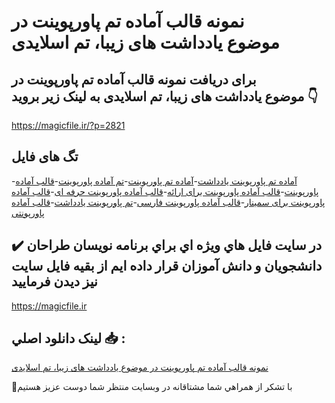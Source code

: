 # نمونه قالب آماده تم پاورپوینت در موضوع یادداشت های زیبا، تم اسلایدی

## برای دریافت نمونه قالب آماده تم پاورپوینت در موضوع یادداشت های زیبا، تم اسلایدی به لینک زیر بروید 👇

https://magicfile.ir/?p=2821

## تگ های فایل

-[آماده تم پاورپوینت یادداشت](https://magicfile.ir/product/%d9%82%d8%a7%d9%84%d8%a8-%d8%a2%d9%85%d8%a7%d8%af%d9%87-%d8%aa%d9%85-%d9%be%d8%a7%d9%88%d8%b1%d9%be%d9%88%db%8c%d9%86%d8%aa-%d8%af%d8%b1-%d9%85%d9%88%d8%b6%d9%88%d8%b9%db%8c%d8%a7%d8%af%d8%af%d8%a7%d8%b4%d8%aa-%d9%87%d8%a7%db%8c-%d8%b2%db%8c%d8%a8%d8%a7/)-[آماده تم پاورپوینت](https://magicfile.ir/product/%d9%82%d8%a7%d9%84%d8%a8-%d8%a2%d9%85%d8%a7%d8%af%d9%87-%d8%aa%d9%85-%d9%be%d8%a7%d9%88%d8%b1%d9%be%d9%88%db%8c%d9%86%d8%aa-%d8%af%d8%b1-%d9%85%d9%88%d8%b6%d9%88%d8%b9%db%8c%d8%a7%d8%af%d8%af%d8%a7%d8%b4%d8%aa-%d9%87%d8%a7%db%8c-%d8%b2%db%8c%d8%a8%d8%a7/)-[تم آماده پاورپوینت](https://magicfile.ir/product/%d9%82%d8%a7%d9%84%d8%a8-%d8%a2%d9%85%d8%a7%d8%af%d9%87-%d8%aa%d9%85-%d9%be%d8%a7%d9%88%d8%b1%d9%be%d9%88%db%8c%d9%86%d8%aa-%d8%af%d8%b1-%d9%85%d9%88%d8%b6%d9%88%d8%b9%db%8c%d8%a7%d8%af%d8%af%d8%a7%d8%b4%d8%aa-%d9%87%d8%a7%db%8c-%d8%b2%db%8c%d8%a8%d8%a7/)-[قالب آماده پاورپوینت](https://magicfile.ir/product/%d9%82%d8%a7%d9%84%d8%a8-%d8%a2%d9%85%d8%a7%d8%af%d9%87-%d8%aa%d9%85-%d9%be%d8%a7%d9%88%d8%b1%d9%be%d9%88%db%8c%d9%86%d8%aa-%d8%af%d8%b1-%d9%85%d9%88%d8%b6%d9%88%d8%b9%db%8c%d8%a7%d8%af%d8%af%d8%a7%d8%b4%d8%aa-%d9%87%d8%a7%db%8c-%d8%b2%db%8c%d8%a8%d8%a7/)-[قالب آماده پاورپوینت برای ارائه](https://magicfile.ir/product/%d9%82%d8%a7%d9%84%d8%a8-%d8%a2%d9%85%d8%a7%d8%af%d9%87-%d8%aa%d9%85-%d9%be%d8%a7%d9%88%d8%b1%d9%be%d9%88%db%8c%d9%86%d8%aa-%d8%af%d8%b1-%d9%85%d9%88%d8%b6%d9%88%d8%b9%db%8c%d8%a7%d8%af%d8%af%d8%a7%d8%b4%d8%aa-%d9%87%d8%a7%db%8c-%d8%b2%db%8c%d8%a8%d8%a7/)-[قالب آماده پاورپوینت حرفه ای](https://magicfile.ir/product/%d9%82%d8%a7%d9%84%d8%a8-%d8%a2%d9%85%d8%a7%d8%af%d9%87-%d8%aa%d9%85-%d9%be%d8%a7%d9%88%d8%b1%d9%be%d9%88%db%8c%d9%86%d8%aa-%d8%af%d8%b1-%d9%85%d9%88%d8%b6%d9%88%d8%b9%db%8c%d8%a7%d8%af%d8%af%d8%a7%d8%b4%d8%aa-%d9%87%d8%a7%db%8c-%d8%b2%db%8c%d8%a8%d8%a7/)-[قالب آماده پاورپوینت برای سمینار](https://magicfile.ir/product/%d9%82%d8%a7%d9%84%d8%a8-%d8%a2%d9%85%d8%a7%d8%af%d9%87-%d8%aa%d9%85-%d9%be%d8%a7%d9%88%d8%b1%d9%be%d9%88%db%8c%d9%86%d8%aa-%d8%af%d8%b1-%d9%85%d9%88%d8%b6%d9%88%d8%b9%db%8c%d8%a7%d8%af%d8%af%d8%a7%d8%b4%d8%aa-%d9%87%d8%a7%db%8c-%d8%b2%db%8c%d8%a8%d8%a7/)-[قالب آماده پاورپوینت فارسی](https://magicfile.ir/product/%d9%82%d8%a7%d9%84%d8%a8-%d8%a2%d9%85%d8%a7%d8%af%d9%87-%d8%aa%d9%85-%d9%be%d8%a7%d9%88%d8%b1%d9%be%d9%88%db%8c%d9%86%d8%aa-%d8%af%d8%b1-%d9%85%d9%88%d8%b6%d9%88%d8%b9%db%8c%d8%a7%d8%af%d8%af%d8%a7%d8%b4%d8%aa-%d9%87%d8%a7%db%8c-%d8%b2%db%8c%d8%a8%d8%a7/)-[تم پاورپوینت یادداشت](https://magicfile.ir/product/%d9%82%d8%a7%d9%84%d8%a8-%d8%a2%d9%85%d8%a7%d8%af%d9%87-%d8%aa%d9%85-%d9%be%d8%a7%d9%88%d8%b1%d9%be%d9%88%db%8c%d9%86%d8%aa-%d8%af%d8%b1-%d9%85%d9%88%d8%b6%d9%88%d8%b9%db%8c%d8%a7%d8%af%d8%af%d8%a7%d8%b4%d8%aa-%d9%87%d8%a7%db%8c-%d8%b2%db%8c%d8%a8%d8%a7/)-[قالب آماده پاورپونتی](https://magicfile.ir/product/%d9%82%d8%a7%d9%84%d8%a8-%d8%a2%d9%85%d8%a7%d8%af%d9%87-%d8%aa%d9%85-%d9%be%d8%a7%d9%88%d8%b1%d9%be%d9%88%db%8c%d9%86%d8%aa-%d8%af%d8%b1-%d9%85%d9%88%d8%b6%d9%88%d8%b9%db%8c%d8%a7%d8%af%d8%af%d8%a7%d8%b4%d8%aa-%d9%87%d8%a7%db%8c-%d8%b2%db%8c%d8%a8%d8%a7/)

## ✔️ در سايت فايل هاي ويژه اي براي برنامه نويسان طراحان دانشجويان و دانش آموزان قرار داده ايم از بقيه فايل سايت نيز ديدن فرماييد

https://magicfile.ir


## لينک دانلود اصلي 📥 :

[نمونه قالب آماده تم پاورپوینت در موضوع یادداشت های زیبا، تم اسلایدی](https://magicfile.ir/product/%d9%82%d8%a7%d9%84%d8%a8-%d8%a2%d9%85%d8%a7%d8%af%d9%87-%d8%aa%d9%85-%d9%be%d8%a7%d9%88%d8%b1%d9%be%d9%88%db%8c%d9%86%d8%aa-%d8%af%d8%b1-%d9%85%d9%88%d8%b6%d9%88%d8%b9%db%8c%d8%a7%d8%af%d8%af%d8%a7%d8%b4%d8%aa-%d9%87%d8%a7%db%8c-%d8%b2%db%8c%d8%a8%d8%a7/) 


🙏با تشکر از همراهي شما مشتاقانه در وبسایت منتظر شما دوست عزیز هستیم

